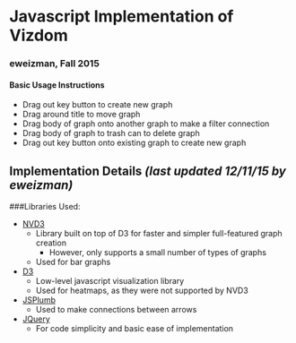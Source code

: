 # Javascript Implementation of Vizdom
### eweizman, Fall 2015

#### Basic Usage Instructions
* Drag out key button to create new graph
* Drag around title to move graph
* Drag body of graph onto another graph to make a filter connection
* Drag body of graph to trash can to delete graph
* Drag out key button onto existing graph to create new graph

## Implementation Details *(last updated 12/11/15 by eweizman)*

###Libraries Used:
* [NVD3](http://nvd3.org/)
	* Library built on top of D3 for faster and simpler full-featured graph creation
		* However, only supports a small number of types of graphs
	* Used for bar graphs
* [D3](http://d3js.org/)
	* Low-level javascript visualization library
	* Used for heatmaps, as they were not supported by NVD3
* [JSPlumb](https://jsplumbtoolkit.com/)
	* Used to make connections between arrows
* [JQuery](https://jquery.com/)
	* For code simplicity and basic ease of implementation
